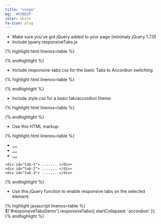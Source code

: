 ```yaml
---
title: "usage"
bg: '#63BD2F'
color: white
fa-icon: plug
---
```


* Make sure you've got jQuery added to your page (minimaly jQuery 1.7.0)
* Include jquery.responsiveTabs.js

{% highlight html linenos=table %}
<script src="js/jquery.responsiveTabs.js"></script>
{% endhighlight %}

* Include responsive-tabs.css for the basic Tabs to Accordion switching

{% highlight html linenos=table %}
<link type="text/css" rel="stylesheet" href="css/responsive-tabs.css" />
{% endhighlight %}

* Include style.css for a basic tab/accordion theme

{% highlight html linenos=table %}
<!-- Edit this file to change the style of the tabs/accordion -->
<link type="text/css" rel="stylesheet" href="css/style.css" />
{% endhighlight %}

* Use this HTML markup:

{% highlight html linenos=table %}
<div id="responsiveTabsDemo">
    <ul>
        <li><a href="#tab-1"> .... </a></li>
        <li><a href="#tab-2"> .... </a></li>
        <li><a href="#tab-3"> .... </a></li>
    </ul>

    <div id="tab-1"> ....... </div>
    <div id="tab-2"> ....... </div>
    <div id="tab-3"> ....... </div>
</div>
{% endhighlight %}

* Use this jQuery function to enable responsive tabs on the selected element:

{% highlight javascript linenos=table %}
$('#responsiveTabsDemo').responsiveTabs({
    startCollapsed: 'accordion'
});
{% endhighlight %}

